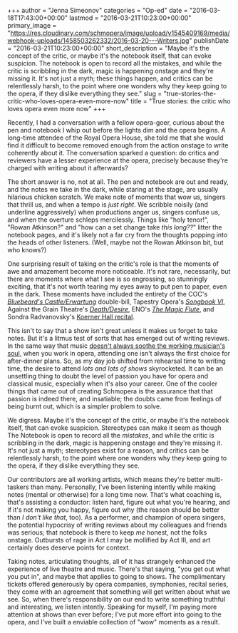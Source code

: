 +++
author = "Jenna Simeonov"
categories = "Op-ed"
date = "2016-03-18T17:43:00+00:00"
lastmod = "2016-03-21T10:23:00+00:00"
primary_image = "https://res.cloudinary.com/schmopera/image/upload/v1545409169/media/webhook-uploads/1458503262332/2016-03-20---Writers.jpg"
publishDate = "2016-03-21T10:23:00+00:00"
short_description = "Maybe it&#039;s the concept of the critic, or maybe it&#039;s the notebook itself, that can evoke suspicion. The notebook is open to record all the mistakes, and while the critic is scribbling in the dark, magic is happening onstage and they&#039;re missing it. It&#039;s not just a myth; these things happen, and critics can be relentlessly harsh, to the point where one wonders why they keep going to the opera, if they dislike everything they see."
slug = "true-stories-the-critic-who-loves-opera-even-more-now"
title = "True stories: the critic who loves opera even more now"
+++

Recently, I had a conversation with a fellow opera-goer, curious about the pen and notebook I whip out before the lights dim and the opera begins. A long-time attendee of the Royal Opera House, she told me that she would find it difficult to become removed enough from the action onstage to write coherently about it. The conversation sparked a question: do critics and reviewers have a lesser experience at the opera, precisely because they're charged with writing about it afterwards?

The short answer is no, not at all. The pen and notebook are out and ready, and the notes we take in the dark, while staring at the stage, are usually hilarious chicken scratch. We make note of moments that wow us, singers that thrill us, and when a tempo is *just right*. We scribble noisily (and underline aggressively) when productions anger us, singers confuse us, and when the overture schleps mercilessly. Things like "holy tenor!", "Rowan Atkinson?" and "how can a set change take *this long??*" litter the notebook pages, and it's likely not a far cry from the thoughts popping into the heads of other listeners. (Well, maybe not the Rowan Atkinson bit, but who knows?)

One surprising result of taking on the critic's role is that the moments of awe and amazement become more noticeable. It's not rare, necessarily, but there are moments where what I see is so engrossing, so stunningly exciting, that it's not worth tearing my eyes away to put pen to paper, even in the dark. These moments have included the entirety of the COC's [*Bluebeard's Castle/Erwartung*](/in-review-bluebeards-castle-erwartung/) double-bill, Tapestry Opera's [*Songbook VI*](/he-saidshe-said-songbook-vi/), Against the Grain Theatre's [*Death/Desire*](/in-review-death-desire/), ENO's [*The Magic Flute*](/in-review-enos-the-magic-flute/), and Sondra Radvanovsky's [Koerner Hall recital](/in-review-sondra-radvanovsky-at-koerner-hall/). 

This isn't to say that a show isn't great unless it makes us forget to take notes. But it's a litmus test of sorts that has emerged out of writing reviews. In the same way that music [doesn't always soothe the working musician's soul](/music-the-musicians-therapy-except-when-its-not/), when you work in opera, attending one isn't always the first choice for after-dinner plans. So, as my day job shifted from rehearsal time to writing time, the desire to attend *lots and lots of shows* skyrocketed. It can be an unsettling thing to doubt the level of passion you have for opera and classical music, especially when it's also your career. One of the cooler things that came out of creating Schmopera is the assurance that that passion is indeed there, and insatiable; the doubts came from feelings of being burnt out, which is a simpler problem to solve.

We digress. Maybe it's the concept of the critic, or maybe it's the notebook itself, that can evoke suspicion. Stereotypes can make it seem as though The Notebook is open to record all the *mistakes*, and while the critic is scribbling in the dark, magic is happening onstage and they're missing it. It's not just a myth; stereotypes exist for a reason, and critics can be relentlessly harsh, to the point where one wonders why they keep going to the opera, if they dislike everything they see. 

Our contributors are all working artists, which means they're better multi-taskers than many. Personally, I've been listening intently while making notes (mental or otherwise) for a long time now. That's what coaching is, that's assisting a conductor: listen hard, figure out what you're hearing, and if it's not making you happy, figure out why (the reason should be better than *I don't like that*, too). As a performer, and champion of opera singers, the potential hypocrisy of writing reviews about my colleagues and friends was serious; that notebook is there to keep *me* honest, not the folks onstage. Outbursts of rage in Act I may be mollified by Act III, and art certainly does deserve points for context.

Taking notes, articulating thoughts, all of it has strangely enhanced the experience of live theatre and music. There's that saying, "you get out what you put in", and maybe that applies to going to shows. The complimentary tickets offered generously by opera companies, symphonies, recital series, they come with an agreement that something will get written about what we see. So, when there's responsibility on our end to write something truthful and interesting, we listen intently. Speaking for myself, I'm paying more attention at shows than ever before; I've put more effort into going to the opera, and I've built a enviable collection of "wow" moments as a result.
